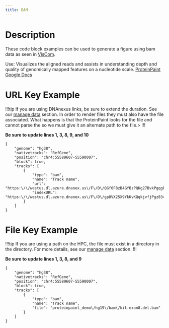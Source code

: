 ```yaml
---
title: BAM
---
```

# Description
These code block examples can be used to generate a figure using bam data as seen in [VisCom](https://viz.stjude.cloud/st-jude-cloud-demo/visualization/genomepaint-bam-track-example-beta~29).

Use: Visualizes the aligned reads and assists in understanding depth and quality of genomically mapped features on a nucleotide scale.
[ProteinPaint Google Docs](https://docs.google.com/presentation/d/1oGI72Vooc25oAKir4DmarNDjDmUcigQk65FU8niSE_k/edit#slide=id.g8398dfdab9_0_0)



# URL Key Example

!!!tip
If you are using DNAnexus links, be sure to extend the duration. See our [manage data](https://university.stjude.cloud/docs/visualization-community/data-manage/) section.
In order to render <bam> files they must also have the <bai> file associated. What happens is that the ProteinPaint looks for the <abi> file and cannot parse the <bam> so we must give it an alternate path to the <bai> file.>
!!!

**Be sure to update lines 1, 3, 8, 9, and 10**
```JS
{
    "genome": "hg38",
    "nativetracks": "RefGene",
    "position": "chr4:55589607-55590007",
    "block": true,
    "tracks": [
        {
            "type": "bam",
            "name": "Track name",
            "url": "https:\/\/westus.dl.azure.dnanex.us\/F\/D\/QGf0F8zB4GYBzPQKg27BvkPgqgk90yqyKfz67gVy\/kit.exon8.del.bam",
            "indexURL": "https:\/\/westus.dl.azure.dnanex.us\/F\/D\/gp8VX25X9YkKvKQqkjvfjPgz834zX51V0x6j7zF0\/kit.exon8.del.bam.bai"
        }
    ]
}
```

# File Key Example

!!!tip
If you are using a path on the HPC, the file must exist in a directory in the <tp> directory.
For more details, see our [manage data](https://university.stjude.cloud/docs/visualization-community/data-manage/) section.
!!!

**Be sure to update lines 1, 3, 8, and 9**
```JS
{
    "genome": "hg38",
    "nativetracks": "RefGene",
    "position": "chr4:55589607-55590007",
    "block": true,
    "tracks": [
        {
            "type": "bam",
            "name": "Track name",
            "file": "proteinpaint_demo\/hg19\/bam\/kit.exon8.del.bam"   
        }
    ]
}
```